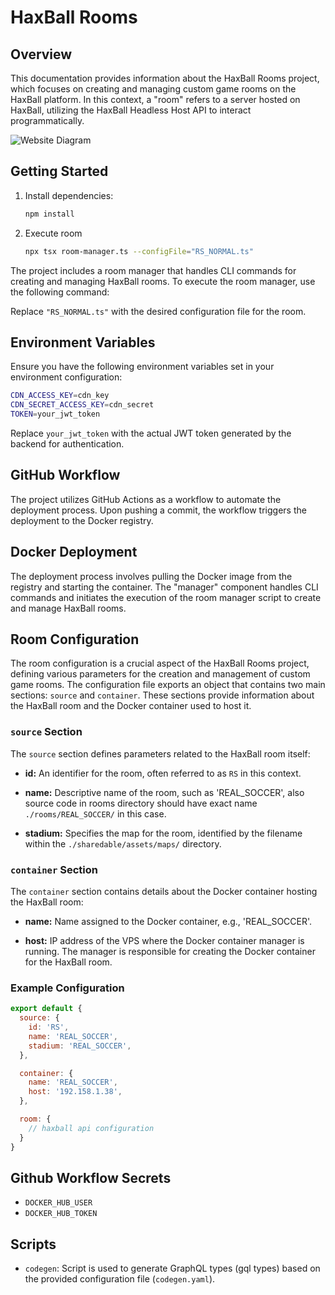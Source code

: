 # HaxBall Rooms

## Overview

This documentation provides information about the HaxBall Rooms project, which focuses on creating and managing custom game rooms on the HaxBall platform. In this context, a "room" refers to a server hosted on HaxBall, utilizing the HaxBall Headless Host API to interact programmatically.

![Website Diagram](https://cdn.discordapp.com/attachments/1097966927630061658/1209133113725165568/Bez_nazwy-1.png?ex=65e5cff6&is=65d35af6&hm=8624b7423f20e0eaacc4835918e9de837ee24b1eb6fefe54a18fde294a19298a&)

## Getting Started

1. Install dependencies:
    ```bash
    npm install
    ```

2. Execute room
    ```bash
    npx tsx room-manager.ts --configFile="RS_NORMAL.ts"
    ```
    
The project includes a room manager that handles CLI commands for creating and managing HaxBall rooms. To execute the room manager, use the following command:

Replace `"RS_NORMAL.ts"` with the desired configuration file for the room.

## Environment Variables

Ensure you have the following environment variables set in your environment configuration:

```bash
CDN_ACCESS_KEY=cdn_key
CDN_SECRET_ACCESS_KEY=cdn_secret
TOKEN=your_jwt_token
```

Replace `your_jwt_token` with the actual JWT token generated by the backend for authentication.

## GitHub Workflow

The project utilizes GitHub Actions as a workflow to automate the deployment process. Upon pushing a commit, the workflow triggers the deployment to the Docker registry.

## Docker Deployment

The deployment process involves pulling the Docker image from the registry and starting the container. The "manager" component handles CLI commands and initiates the execution of the room manager script to create and manage HaxBall rooms.

## Room Configuration

The room configuration is a crucial aspect of the HaxBall Rooms project, defining various parameters for the creation and management of custom game rooms.
The configuration file exports an object that contains two main sections: `source` and `container`. These sections provide information about the HaxBall room and the Docker container used to host it.

### `source` Section

The `source` section defines parameters related to the HaxBall room itself:

- **id:** An identifier for the room, often referred to as `RS` in this context.
  
- **name:** Descriptive name of the room, such as 'REAL_SOCCER', also source code in rooms directory should have exact name `./rooms/REAL_SOCCER/` in this case.

- **stadium:** Specifies the map for the room, identified by the filename within the `./sharedable/assets/maps/` directory.

### `container` Section

The `container` section contains details about the Docker container hosting the HaxBall room:

- **name:** Name assigned to the Docker container, e.g., 'REAL_SOCCER'.

- **host:** IP address of the VPS where the Docker container manager is running. The manager is responsible for creating the Docker container for the HaxBall room.

### Example Configuration

```javascript
export default {
  source: {
    id: 'RS',
    name: 'REAL_SOCCER',
    stadium: 'REAL_SOCCER',
  },

  container: {
    name: 'REAL_SOCCER',
    host: '192.158.1.38',
  },

  room: {
    // haxball api configuration
  }
}
```

## Github Workflow Secrets

- `DOCKER_HUB_USER`
- `DOCKER_HUB_TOKEN`

## Scripts

- `codegen`: Script is used to generate GraphQL types (gql types) based on the provided configuration file (`codegen.yaml`).
